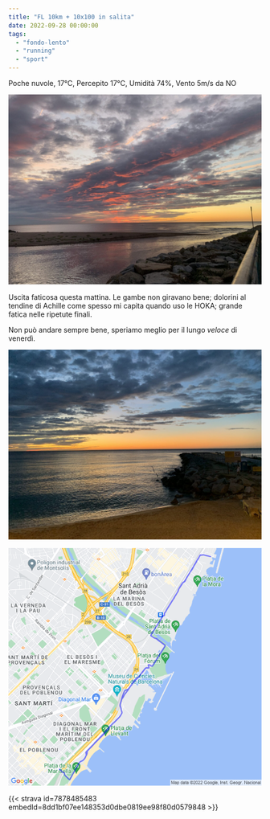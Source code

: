 ```yaml
---
title: "FL 10km + 10x100 in salita"
date: 2022-09-28 00:00:00
tags: 
  - "fondo-lento"
  - "running"
  - "sport"
---
```


Poche nuvole, 17°C, Percepito 17°C, Umidità 74%, Vento 5m/s da NO

![](images/IMG_0443.jpeg)

Uscita faticosa questa mattina. Le gambe non giravano bene; dolorini al tendine di Achille come spesso mi capita quando uso le HOKA; grande fatica nelle ripetute finali.

Non può andare sempre bene, speriamo meglio per il lungo _veloce_ di venerdì.

![](images/IMG_0441.jpeg)

![](images/20220928-activity-map.png)

{{< strava id=7878485483 embedId=8dd1bf07ee148353d0dbe0819ee98f80d0579848 >}}
